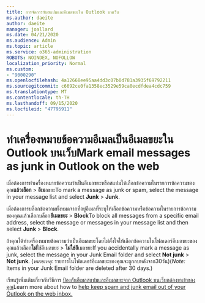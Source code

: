 ```yaml
---
title: การจัดการกับสแปมและอีเมลขยะใน Outlook บนเว็บ
ms.author: daeite
author: daeite
manager: joallard
ms.date: 04/21/2020
ms.audience: Admin
ms.topic: article
ms.service: o365-administration
ROBOTS: NOINDEX, NOFOLLOW
localization_priority: Normal
ms.custom:
- "9000290"
ms.openlocfilehash: 4a12668ee95aa4dd3c07b0d781a3935f69792211
ms.sourcegitcommit: c6692ce0fa1358ec3529e59ca0ecdfdea4cdc759
ms.translationtype: MT
ms.contentlocale: th-TH
ms.lasthandoff: 09/15/2020
ms.locfileid: "47795911"
---
```

# <a name="mark-email-messages-as-junk-in-outlook-on-the-web"></a><span data-ttu-id="7731a-102">ทำเครื่องหมายข้อความอีเมลเป็นอีเมลขยะใน Outlook บนเว็บ</span><span class="sxs-lookup"><span data-stu-id="7731a-102">Mark email messages as junk in Outlook on the web</span></span>

<span data-ttu-id="7731a-103">เมื่อต้องการทำเครื่องหมายข้อความว่าเป็นอีเมลขยะหรือสแปมให้เลือกข้อความในรายการข้อความของคุณ**แล้วเลือก**  >  **อีเม**ลขยะ</span><span class="sxs-lookup"><span data-stu-id="7731a-103">To mark a message as junk or spam, select the message in your message list and select **Junk** > **Junk**.</span></span>

<span data-ttu-id="7731a-104">เมื่อต้องการบล็อกข้อความทั้งหมดจากที่อยู่อีเมลที่ระบุให้เลือกข้อความหรือข้อความในรายการข้อความของคุณแล้วเลือกบล็อก**อีเมลขยะ**  >  **Block**</span><span class="sxs-lookup"><span data-stu-id="7731a-104">To block all messages from a specific email address, select the message or messages in your message list and then select **Junk** > **Block**.</span></span>

<span data-ttu-id="7731a-105">ถ้าคุณได้ทำเครื่องหมายข้อความว่าเป็นอีเมลขยะโดยไม่ตั้งใจให้เลือกข้อความในโฟลเดอร์อีเมลขยะของคุณแล้วเลือก**ไม่**ใช่อีเมลขยะ  >  **ไม่ใช่อี**เมลขยะ</span><span class="sxs-lookup"><span data-stu-id="7731a-105">If you accidentally mark a message as junk, select the message in your Junk Email folder and select **Not junk** > **Not junk**.</span></span> <span data-ttu-id="7731a-106">(*หมายเหตุ:* รายการในโฟลเดอร์อีเมลขยะของคุณจะถูกลบหลังจาก30วัน)</span><span class="sxs-lookup"><span data-stu-id="7731a-106">(*Note:* Items in your Junk Email folder are deleted after 30 days.)</span></span>

<span data-ttu-id="7731a-107">เรียนรู้เพิ่มเติมเกี่ยวกับวิธีการ [ป้องกันอีเมลสแปมและอีเมลขยะจาก Outlook บนเว็บกล่องขาเข้าของคุณ](https://support.office.com/article/db786e79-54e2-40cc-904f-d89d57b7f41d)</span><span class="sxs-lookup"><span data-stu-id="7731a-107">Learn more about how to [help keep spam and junk email out of your Outlook on the web inbox.](https://support.office.com/article/db786e79-54e2-40cc-904f-d89d57b7f41d)</span></span>